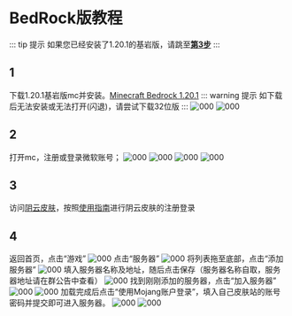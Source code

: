 # BedRock版教程
::: tip 提示
如果您已经安装了1.20.1的基岩版，请跳至[**第3步**](#_3)
:::
## 1
下载1.20.1基岩版mc并安装。[Minecraft Bedrock 1.20.1](https://mcapks.net/info/MS4yMC4xLjAy/32e6835e669aa1ffe5fe344c37b6cd7e.html)
::: warning 提示
如下载后无法安装或无法打开(闪退)，请尝试下载32位版
:::
![000](./1.png)
![000](./8.jpg)
## 2
打开mc，注册或登录微软账号；
![000](./7.jpg)
![000](./10.jpg)
![000](./11.jpg)
![000](./12.jpg)
## 3
访问[阴云皮肤](https://skin.yinyuns.top/)，按照[使用指南](https://docs.yinyuns.top/yinyunskin/guide/create-account)进行阴云皮肤的注册登录
## 4
返回首页，点击“游戏”
![000](./6.jpg)
点击“服务器”
![000](./5.jpg)
将列表拖至底部，点击“添加服务器”
![000](./4.jpg)
填入服务器名称及地址，随后点击保存（服务器名称自取，服务器地址请在群公告中查看）
![000](./13.jpg)
找到刚刚添加的服务器，点击“加入服务器”
![000](./3.jpg)
![000](./14.jpg)
加载完成后点击“使用Mojang账户登录”，填入自己皮肤站的账号密码并提交即可进入服务器。
![000](./2.jpg)
![000](./15.jpg)

